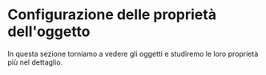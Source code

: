 # Configurazione delle proprietà dell'oggetto

In questa sezione torniamo a vedere gli oggetti e studiremo le loro proprietà più nel dettaglio.
